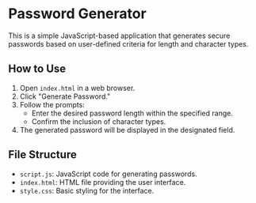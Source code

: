 # Password Generator

This is a simple JavaScript-based application that generates secure passwords based on user-defined criteria for length and character types.

## How to Use

1. Open `index.html` in a web browser.
2. Click "Generate Password."
3. Follow the prompts:
   - Enter the desired password length within the specified range.
   - Confirm the inclusion of character types.
4. The generated password will be displayed in the designated field.

## File Structure

- `script.js`: JavaScript code for generating passwords.
- `index.html`: HTML file providing the user interface.
- `style.css`: Basic styling for the interface.
